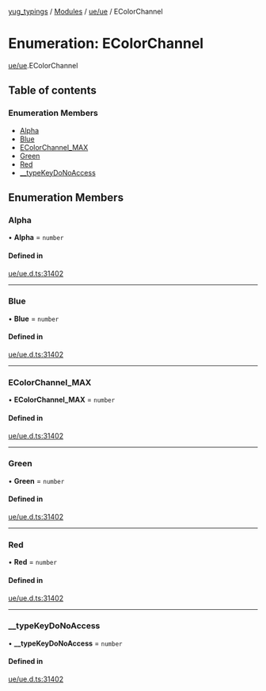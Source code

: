 [yug_typings](../README.md) / [Modules](../modules.md) / [ue/ue](../modules/ue_ue.md) / EColorChannel

# Enumeration: EColorChannel

[ue/ue](../modules/ue_ue.md).EColorChannel

## Table of contents

### Enumeration Members

- [Alpha](ue_ue.EColorChannel.md#alpha)
- [Blue](ue_ue.EColorChannel.md#blue)
- [EColorChannel\_MAX](ue_ue.EColorChannel.md#ecolorchannel_max)
- [Green](ue_ue.EColorChannel.md#green)
- [Red](ue_ue.EColorChannel.md#red)
- [\_\_typeKeyDoNoAccess](ue_ue.EColorChannel.md#__typekeydonoaccess)

## Enumeration Members

### Alpha

• **Alpha** = `number`

#### Defined in

[ue/ue.d.ts:31402](https://github.com/YugMetaverse/yug_typings/blob/b7d9b19/ue/ue.d.ts#L31402)

___

### Blue

• **Blue** = `number`

#### Defined in

[ue/ue.d.ts:31402](https://github.com/YugMetaverse/yug_typings/blob/b7d9b19/ue/ue.d.ts#L31402)

___

### EColorChannel\_MAX

• **EColorChannel\_MAX** = `number`

#### Defined in

[ue/ue.d.ts:31402](https://github.com/YugMetaverse/yug_typings/blob/b7d9b19/ue/ue.d.ts#L31402)

___

### Green

• **Green** = `number`

#### Defined in

[ue/ue.d.ts:31402](https://github.com/YugMetaverse/yug_typings/blob/b7d9b19/ue/ue.d.ts#L31402)

___

### Red

• **Red** = `number`

#### Defined in

[ue/ue.d.ts:31402](https://github.com/YugMetaverse/yug_typings/blob/b7d9b19/ue/ue.d.ts#L31402)

___

### \_\_typeKeyDoNoAccess

• **\_\_typeKeyDoNoAccess** = `number`

#### Defined in

[ue/ue.d.ts:31402](https://github.com/YugMetaverse/yug_typings/blob/b7d9b19/ue/ue.d.ts#L31402)
